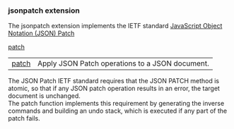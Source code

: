### jsonpatch extension

The jsonpatch extension implements the IETF standard [JavaScript Object Notation (JSON) Patch](https://tools.ietf.org/html/rfc6902)

[patch](patch.md)  

<table border="0">
  <tr>
    <td><a href="patch.md">patch</a></td>
    <td>Apply JSON Patch operations to a JSON document.</td> 
  </tr>
</table>

The JSON Patch IETF standard requires that the JSON PATCH method is atomic, so that if any JSON patch operation results in an error, the target document is unchanged.  
The patch function implements this requirement by generating the inverse commands and building an undo stack, which is executed if any part of the patch fails.


